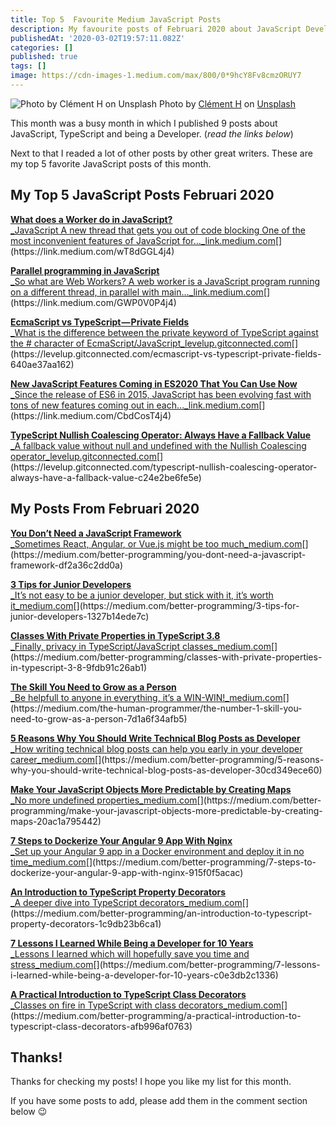 ```yaml
---
title: Top 5  Favourite Medium JavaScript Posts
description: My favourite posts of Februari 2020 about JavaScript Development
publishedAt: '2020-03-02T19:57:11.082Z'
categories: []
published: true
tags: []
image: https://cdn-images-1.medium.com/max/800/0*9hcY8Fv8cmzORUY7
---
```


![Photo by [Clément H](https://unsplash.com/@clemhlrdt?utm_source=medium&utm_medium=referral) on [Unsplash](https://unsplash.com?utm_source=medium&utm_medium=referral)]()
Photo by [Clément H](https://unsplash.com/@clemhlrdt?utm_source=medium&utm_medium=referral) on [Unsplash](https://unsplash.com?utm_source=medium&utm_medium=referral)

This month was a busy month in which I published 9 posts about JavaScript, TypeScript and being a Developer. (_read the links below_)

Next to that I readed a lot of other posts by other great writers. These are my top 5 favorite JavaScript posts of this month.

## My Top 5 JavaScript Posts Februari 2020

[**What does a Worker do in JavaScript?**  
_JavaScript A new thread that gets you out of code blocking One of the most inconvenient features of JavaScript for…_link.medium.com](https://link.medium.com/wT8dGGL4j4 "https://link.medium.com/wT8dGGL4j4")[](https://link.medium.com/wT8dGGL4j4)

[**Parallel programming in JavaScript**  
_So what are Web Workers? A web worker is a JavaScript program running on a different thread, in parallel with main…_link.medium.com](https://link.medium.com/GWP0V0P4j4 "https://link.medium.com/GWP0V0P4j4")[](https://link.medium.com/GWP0V0P4j4)

[**EcmaScript vs TypeScript — Private Fields**  
_What is the difference between the private keyword of TypeScript against the # character of EcmaScript/JavaScript_levelup.gitconnected.com](https://levelup.gitconnected.com/ecmascript-vs-typescript-private-fields-640ae37aa162 "https://levelup.gitconnected.com/ecmascript-vs-typescript-private-fields-640ae37aa162")[](https://levelup.gitconnected.com/ecmascript-vs-typescript-private-fields-640ae37aa162)

[**New JavaScript Features Coming in ES2020 That You Can Use Now**  
_Since the release of ES6 in 2015, JavaScript has been evolving fast with tons of new features coming out in each…_link.medium.com](https://link.medium.com/CbdCosT4j4 "https://link.medium.com/CbdCosT4j4")[](https://link.medium.com/CbdCosT4j4)

[**TypeScript Nullish Coalescing Operator: Always Have a Fallback Value**  
_A fallback value without null and undefined with the Nullish Coalescing operator_levelup.gitconnected.com](https://levelup.gitconnected.com/typescript-nullish-coalescing-operator-always-have-a-fallback-value-c24e2be6fe5e "https://levelup.gitconnected.com/typescript-nullish-coalescing-operator-always-have-a-fallback-value-c24e2be6fe5e")[](https://levelup.gitconnected.com/typescript-nullish-coalescing-operator-always-have-a-fallback-value-c24e2be6fe5e)

## My Posts From Februari 2020

[**You Don’t Need a JavaScript Framework**  
_Sometimes React, Angular, or Vue.js might be too much_medium.com](https://medium.com/better-programming/you-dont-need-a-javascript-framework-df2a36c2dd0a "https://medium.com/better-programming/you-dont-need-a-javascript-framework-df2a36c2dd0a")[](https://medium.com/better-programming/you-dont-need-a-javascript-framework-df2a36c2dd0a)

[**3 Tips for Junior Developers**  
_It’s not easy to be a junior developer, but stick with it, it’s worth it_medium.com](https://medium.com/better-programming/3-tips-for-junior-developers-1327b14ede7c "https://medium.com/better-programming/3-tips-for-junior-developers-1327b14ede7c")[](https://medium.com/better-programming/3-tips-for-junior-developers-1327b14ede7c)

[**Classes With Private Properties in TypeScript 3.8**  
_Finally, privacy in TypeScript/JavaScript classes_medium.com](https://medium.com/better-programming/classes-with-private-properties-in-typescript-3-8-9fdb91c26ab1 "https://medium.com/better-programming/classes-with-private-properties-in-typescript-3-8-9fdb91c26ab1")[](https://medium.com/better-programming/classes-with-private-properties-in-typescript-3-8-9fdb91c26ab1)

[**The Skill You Need to Grow as a Person**  
_Be helpfull to anyone in everything, it’s a WIN-WIN!_medium.com](https://medium.com/the-human-programmer/the-number-1-skill-you-need-to-grow-as-a-person-7d1a6f34afb5 "https://medium.com/the-human-programmer/the-number-1-skill-you-need-to-grow-as-a-person-7d1a6f34afb5")[](https://medium.com/the-human-programmer/the-number-1-skill-you-need-to-grow-as-a-person-7d1a6f34afb5)

[**5 Reasons Why You Should Write Technical Blog Posts as Developer**  
_How writing technical blog posts can help you early in your developer career_medium.com](https://medium.com/better-programming/5-reasons-why-you-should-write-technical-blog-posts-as-developer-30cd349ece60 "https://medium.com/better-programming/5-reasons-why-you-should-write-technical-blog-posts-as-developer-30cd349ece60")[](https://medium.com/better-programming/5-reasons-why-you-should-write-technical-blog-posts-as-developer-30cd349ece60)

[**Make Your JavaScript Objects More Predictable by Creating Maps**  
_No more undefined properties_medium.com](https://medium.com/better-programming/make-your-javascript-objects-more-predictable-by-creating-maps-20ac1a795442 "https://medium.com/better-programming/make-your-javascript-objects-more-predictable-by-creating-maps-20ac1a795442")[](https://medium.com/better-programming/make-your-javascript-objects-more-predictable-by-creating-maps-20ac1a795442)

[**7 Steps to Dockerize Your Angular 9 App With Nginx**  
_Set up your Angular 9 app in a Docker environment and deploy it in no time_medium.com](https://medium.com/better-programming/7-steps-to-dockerize-your-angular-9-app-with-nginx-915f0f5acac "https://medium.com/better-programming/7-steps-to-dockerize-your-angular-9-app-with-nginx-915f0f5acac")[](https://medium.com/better-programming/7-steps-to-dockerize-your-angular-9-app-with-nginx-915f0f5acac)

[**An Introduction to TypeScript Property Decorators**  
_A deeper dive into TypeScript decorators_medium.com](https://medium.com/better-programming/an-introduction-to-typescript-property-decorators-1c9db23b6ca1 "https://medium.com/better-programming/an-introduction-to-typescript-property-decorators-1c9db23b6ca1")[](https://medium.com/better-programming/an-introduction-to-typescript-property-decorators-1c9db23b6ca1)

[**7 Lessons I Learned While Being a Developer for 10 Years**  
_Lessons I learned which will hopefully save you time and stress_medium.com](https://medium.com/better-programming/7-lessons-i-learned-while-being-a-developer-for-10-years-c0e3db2c1336 "https://medium.com/better-programming/7-lessons-i-learned-while-being-a-developer-for-10-years-c0e3db2c1336")[](https://medium.com/better-programming/7-lessons-i-learned-while-being-a-developer-for-10-years-c0e3db2c1336)

[**A Practical Introduction to TypeScript Class Decorators**  
_Classes on fire in TypeScript with class decorators_medium.com](https://medium.com/better-programming/a-practical-introduction-to-typescript-class-decorators-afb996af0763 "https://medium.com/better-programming/a-practical-introduction-to-typescript-class-decorators-afb996af0763")[](https://medium.com/better-programming/a-practical-introduction-to-typescript-class-decorators-afb996af0763)

## Thanks!

Thanks for checking my posts! I hope you like my list for this month.

If you have some posts to add, please add them in the comment section below 😉
